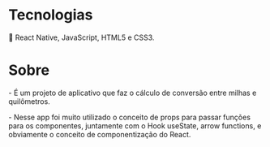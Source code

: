 <h1>Tecnologias</h1>

🔧 React Native, JavaScript, HTML5 e CSS3.

<h1>Sobre</h1>
<p>- É um projeto de aplicativo que faz o cálculo de conversão entre milhas e quilômetros.</p>

<p>- Nesse app foi muito utilizado o conceito de props para passar funções para os componentes, juntamente com o Hook useState, arrow functions, e obviamente o conceito de componentização do React.</p>
